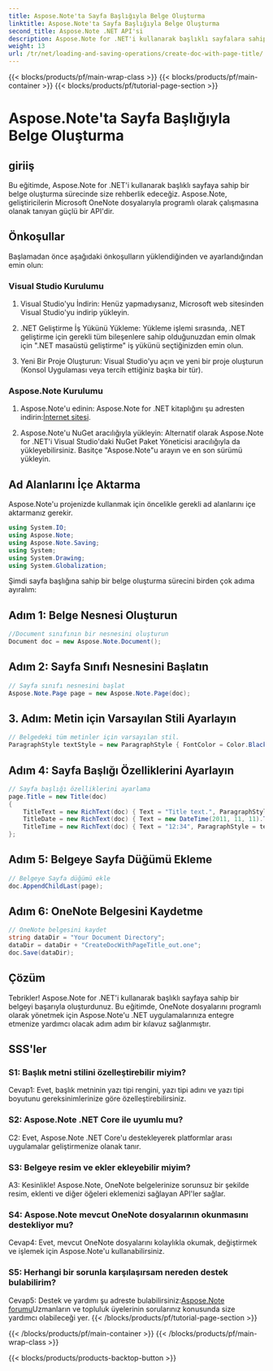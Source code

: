 ```yaml
---
title: Aspose.Note'ta Sayfa Başlığıyla Belge Oluşturma
linktitle: Aspose.Note'ta Sayfa Başlığıyla Belge Oluşturma
second_title: Aspose.Note .NET API'si
description: Aspose.Note for .NET'i kullanarak başlıklı sayfalara sahip belgeler oluşturmayı öğrenin. Sorunsuz entegrasyon için adım adım kılavuzumuzu izleyin.
weight: 13
url: /tr/net/loading-and-saving-operations/create-doc-with-page-title/
---
```


{{< blocks/products/pf/main-wrap-class >}}
{{< blocks/products/pf/main-container >}}
{{< blocks/products/pf/tutorial-page-section >}}

# Aspose.Note'ta Sayfa Başlığıyla Belge Oluşturma

## giriiş

Bu eğitimde, Aspose.Note for .NET'i kullanarak başlıklı sayfaya sahip bir belge oluşturma sürecinde size rehberlik edeceğiz. Aspose.Note, geliştiricilerin Microsoft OneNote dosyalarıyla programlı olarak çalışmasına olanak tanıyan güçlü bir API'dir.

## Önkoşullar

Başlamadan önce aşağıdaki önkoşulların yüklendiğinden ve ayarlandığından emin olun:

### Visual Studio Kurulumu

1. Visual Studio'yu İndirin: Henüz yapmadıysanız, Microsoft web sitesinden Visual Studio'yu indirip yükleyin.

2. .NET Geliştirme İş Yükünü Yükleme: Yükleme işlemi sırasında, .NET geliştirme için gerekli tüm bileşenlere sahip olduğunuzdan emin olmak için ".NET masaüstü geliştirme" iş yükünü seçtiğinizden emin olun.

3. Yeni Bir Proje Oluşturun: Visual Studio'yu açın ve yeni bir proje oluşturun (Konsol Uygulaması veya tercih ettiğiniz başka bir tür).

### Aspose.Note Kurulumu

1.  Aspose.Note'u edinin: Aspose.Note for .NET kitaplığını şu adresten indirin:[İnternet sitesi](https://releases.aspose.com/note/net/).

2. Aspose.Note'u NuGet aracılığıyla yükleyin: Alternatif olarak Aspose.Note for .NET'i Visual Studio'daki NuGet Paket Yöneticisi aracılığıyla da yükleyebilirsiniz. Basitçe "Aspose.Note"u arayın ve en son sürümü yükleyin.

## Ad Alanlarını İçe Aktarma

Aspose.Note'u projenizde kullanmak için öncelikle gerekli ad alanlarını içe aktarmanız gerekir.

```csharp
using System.IO;
using Aspose.Note;
using Aspose.Note.Saving;
using System;
using System.Drawing;
using System.Globalization;
```

Şimdi sayfa başlığına sahip bir belge oluşturma sürecini birden çok adıma ayıralım:

## Adım 1: Belge Nesnesi Oluşturun

```csharp
//Document sınıfının bir nesnesini oluşturun
Document doc = new Aspose.Note.Document();
```

## Adım 2: Sayfa Sınıfı Nesnesini Başlatın

```csharp
// Sayfa sınıfı nesnesini başlat
Aspose.Note.Page page = new Aspose.Note.Page(doc);
```

## 3. Adım: Metin için Varsayılan Stili Ayarlayın

```csharp
// Belgedeki tüm metinler için varsayılan stil.
ParagraphStyle textStyle = new ParagraphStyle { FontColor = Color.Black, FontName = "Arial", FontSize = 10 };
```

## Adım 4: Sayfa Başlığı Özelliklerini Ayarlayın

```csharp
// Sayfa başlığı özelliklerini ayarlama
page.Title = new Title(doc)
{
    TitleText = new RichText(doc) { Text = "Title text.", ParagraphStyle = textStyle },
    TitleDate = new RichText(doc) { Text = new DateTime(2011, 11, 11).ToString("D", CultureInfo.InvariantCulture), ParagraphStyle = textStyle },
    TitleTime = new RichText(doc) { Text = "12:34", ParagraphStyle = textStyle }
};
```

## Adım 5: Belgeye Sayfa Düğümü Ekleme

```csharp
// Belgeye Sayfa düğümü ekle
doc.AppendChildLast(page);
```

## Adım 6: OneNote Belgesini Kaydetme

```csharp
// OneNote belgesini kaydet
string dataDir = "Your Document Directory";
dataDir = dataDir + "CreateDocWithPageTitle_out.one";
doc.Save(dataDir);
```

## Çözüm

Tebrikler! Aspose.Note for .NET'i kullanarak başlıklı sayfaya sahip bir belgeyi başarıyla oluşturdunuz. Bu eğitimde, OneNote dosyalarını programlı olarak yönetmek için Aspose.Note'u .NET uygulamalarınıza entegre etmenize yardımcı olacak adım adım bir kılavuz sağlanmıştır.

## SSS'ler

### S1: Başlık metni stilini özelleştirebilir miyim?

Cevap1: Evet, başlık metninin yazı tipi rengini, yazı tipi adını ve yazı tipi boyutunu gereksinimlerinize göre özelleştirebilirsiniz.

### S2: Aspose.Note .NET Core ile uyumlu mu?

C2: Evet, Aspose.Note .NET Core'u destekleyerek platformlar arası uygulamalar geliştirmenize olanak tanır.

### S3: Belgeye resim ve ekler ekleyebilir miyim?

A3: Kesinlikle! Aspose.Note, OneNote belgelerinize sorunsuz bir şekilde resim, eklenti ve diğer öğeleri eklemenizi sağlayan API'ler sağlar.

### S4: Aspose.Note mevcut OneNote dosyalarının okunmasını destekliyor mu?

Cevap4: Evet, mevcut OneNote dosyalarını kolaylıkla okumak, değiştirmek ve işlemek için Aspose.Note'u kullanabilirsiniz.

### S5: Herhangi bir sorunla karşılaşırsam nereden destek bulabilirim?

 Cevap5: Destek ve yardımı şu adreste bulabilirsiniz:[Aspose.Note forumu](https://forum.aspose.com/c/note/28)Uzmanların ve topluluk üyelerinin sorularınız konusunda size yardımcı olabileceği yer.
{{< /blocks/products/pf/tutorial-page-section >}}

{{< /blocks/products/pf/main-container >}}
{{< /blocks/products/pf/main-wrap-class >}}

{{< blocks/products/products-backtop-button >}}
